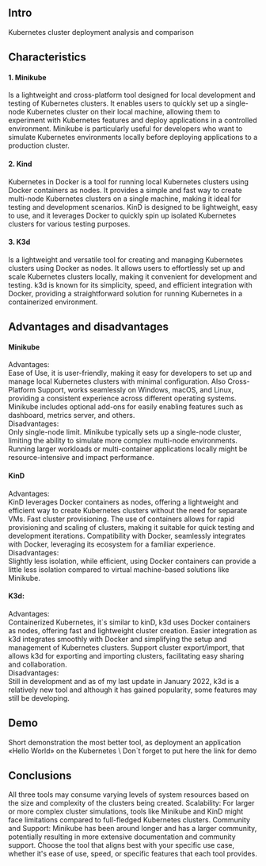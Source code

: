 ## Intro 
Kubernetes cluster deployment analysis and comparison
## Characteristics
#### 1. Minikube
Is a lightweight and cross-platform tool designed for local development and testing of Kubernetes clusters. It enables users to quickly set up a single-node Kubernetes cluster on their local machine, allowing them to experiment with Kubernetes features and deploy applications in a controlled environment. Minikube is particularly useful for developers who want to simulate Kubernetes environments locally before deploying applications to a production cluster.
#### 2. Kind
Kubernetes in Docker is a tool for running local Kubernetes clusters using Docker containers as nodes. It provides a simple and fast way to create multi-node Kubernetes clusters on a single machine, making it ideal for testing and development scenarios. KinD is designed to be lightweight, easy to use, and it leverages Docker to quickly spin up isolated Kubernetes clusters for various testing purposes.
#### 3. K3d
Is a lightweight and versatile tool for creating and managing Kubernetes clusters using Docker as nodes. It allows users to effortlessly set up and scale Kubernetes clusters locally, making it convenient for development and testing. k3d is known for its simplicity, speed, and efficient integration with Docker, providing a straightforward solution for running Kubernetes in a containerized environment.
## Advantages and disadvantages
#### Minikube
Advantages: \
Ease of Use, it is user-friendly, making it easy for developers to set up and manage local Kubernetes clusters with minimal configuration. 
Also Cross-Platform Support, works seamlessly on Windows, macOS, and Linux, providing a consistent experience across different operating systems. 
Minikube includes optional add-ons for easily enabling features such as dashboard, metrics server, and others. \
Disadvantages: \
Only single-node limit. Minikube typically sets up a single-node cluster, limiting the ability to simulate more complex multi-node environments.
Running larger workloads or multi-container applications locally might be resource-intensive and impact performance.

#### KinD
Advantages: \
KinD leverages Docker containers as nodes, offering a lightweight and efficient way to create Kubernetes clusters without the need for separate VMs.
Fast cluster provisioning. The use of containers allows for rapid provisioning and scaling of clusters, making it suitable for quick testing and development iterations.
Compatibility with Docker, seamlessly integrates with Docker, leveraging its ecosystem for a familiar experience. \
Disadvantages: \
Slightly less isolation, while efficient, using Docker containers can provide a little less isolation compared to virtual machine-based solutions like Minikube.

#### K3d:
Advantages: \
Containerized Kubernetes, it`s similar to kinD, k3d uses Docker containers as nodes, offering fast and lightweight cluster creation.
Easier integration as k3d integrates smoothly with Docker and simplifying the setup and management of Kubernetes clusters.
Support cluster export/import, that allows k3d for exporting and importing clusters, facilitating easy sharing and collaboration. \
Disadvantages: \
Still in development and as of my last update in January 2022, k3d is a relatively new tool and although it has gained popularity, some features may still be developing.

## Demo 
Short demonstration the most better tool, as deployment an application «Hello World» on the Kubernetes \ 
Don`t forget to put here the link for demo
## Conclusions 
All three tools may consume varying levels of system resources based on the size and complexity of the clusters being created.
Scalability: For larger or more complex cluster simulations, tools like Minikube and KinD might face limitations compared to full-fledged Kubernetes clusters.
Community and Support: Minikube has been around longer and has a larger community, potentially resulting in more extensive documentation and community support.
Choose the tool that aligns best with your specific use case, whether it's ease of use, speed, or specific features that each tool provides.
